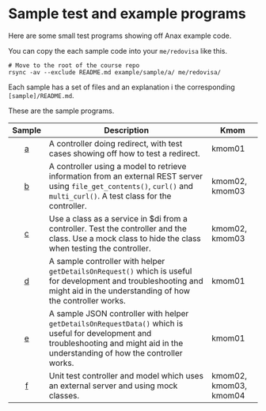 Sample test and example programs
=====================================

Here are some small test programs showing off Anax example code.

You can copy the each sample code into your `me/redovisa` like this.

```
# Move to the root of the course repo
rsync -av --exclude README.md example/sample/a/ me/redovisa/
```

Each sample has a set of files and an explanation i the corresponding `[sample]/README.md`.

These are the sample programs.

| Sample | Description | Kmom |
|:------:|-------------|------|
| [a](a) | A controller doing redirect, with test cases showing off how to test a redirect. | kmom01 |
| [b](b) | A controller using a model to retrieve information from an external REST server using `file_get_contents()`, `curl()` and `multi_curl()`. A test class for the controller. | kmom02, kmom03 |
| [c](c) | Use a class as a service in $di from a controller. Test the controller and the class. Use a mock class to hide the class when testing the controller. | kmom02, kmom03 |
| [d](d) | A sample controller with helper `getDetailsOnRequest()` which is useful for development and troubleshooting and might aid in the understanding of how the controller works. | kmom01 |
| [e](e) | A sample JSON controller with helper `getDetailsOnRequestData()` which is useful for development and troubleshooting and might aid in the understanding of how the controller works. | kmom01 |
| [f](f) | Unit test controller and model which uses an external server and using mock classes. | kmom02, kmom03, kmom04 |

<!--
* Model class that reads from a configuration file, including private API keys.
    * Use to test towards testserver instead of real server.

Nästa vecka?
* Controller/model/di som läser inställningar från konfigurationsfil?

* Hur testa controller/modell-klass som går mot extern server?
    * Inklusive server på travis? Starta upp egen dummy testserver

    * Hur ladda en model-klass med en alternativ konfigurationsfil?

    * How to add special mocked configuration for test into di? how to setup the service to be loaded in di? (kmom04)

    * Fler exmepl på hur man jobbar med configfil, controller, model, di-tjänst.
-->
